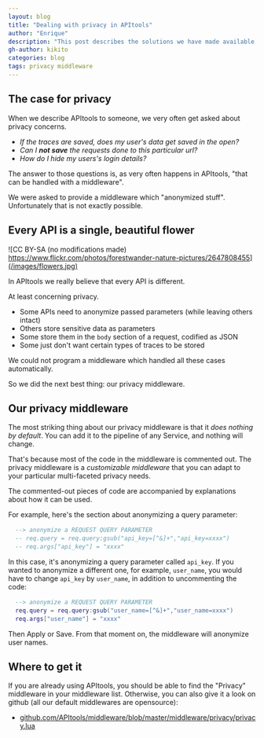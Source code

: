 ```yaml
---
layout: blog
title: "Dealing with privacy in APItools"
author: "Enrique"
description: "This post describes the solutions we have made available to our users to handle privacy concerns on their apps"
gh-author: kikito
categories: blog
tags: privacy middleware
---
```


## The case for privacy

When we describe APItools to someone, we very often get asked about privacy concerns.

* *If the traces are saved, does my user's data get saved in the open?*
* *Can I __not save__ the requests done to this particular url?*
* *How do I hide my users's login details?*

The answer to those questions is, as very often happens in APItools, "that can be handled with a middleware".

We were asked to provide a middleware which "anonymized stuff". Unfortunately that is not exactly possible.

## Every API is a single, beautiful flower

![CC BY-SA (no modifications made) https://www.flickr.com/photos/forestwander-nature-pictures/2647808455](/images/flowers.jpg)

In APItools we really believe that every API is different.

At least concerning privacy.

* Some APIs need to anonymize passed parameters (while leaving others intact)
* Others store sensitive data as parameters
* Some store them in the `body` section of a request, codified as JSON
* Some just don't want certain types of traces to be stored

We could not program a middleware which handled all these cases automatically.

So we did the next best thing: our privacy middleware.

## Our privacy middleware

The most striking thing about our privacy middleware is that it *does nothing by default*. You can add it to the pipeline of any
Service, and nothing will change.

That's because most of the code in the middleware is commented out. The privacy middleware is a *customizable middleware* that you
can adapt to your particular multi-faceted privacy needs.

The commented-out pieces of code are accompanied by explanations about how it can be used.

For example, here's the section about anonymizing a query parameter:

```lua
  --> anonymize a REQUEST QUERY PARAMETER
  -- req.query = req.query:gsub("api_key=[^&]+","api_key=xxxx")
  -- req.args["api_key"] = "xxxx"
```

In this case, it's anonymizing a query parameter called `api_key`. If you wanted to anonymize a different one, for example, `user_name`, you would
have to change `api_key` by `user_name`, in addition to uncommenting the code:

```lua
  --> anonymize a REQUEST QUERY PARAMETER
  req.query = req.query:gsub("user_name=[^&]+","user_name=xxxx")
  req.args["user_name"] = "xxxx"
```

Then Apply or Save. From that moment on, the middleware will anonymize user names.

## Where to get it

If you are already using APItools, you should be able to find the "Privacy" middleware in your middleware list. Otherwise, you can also
give it a look on github (all our default middlewares are opensource):

* [github.com/APItools/middleware/blob/master/middleware/privacy/privacy.lua](https://github.com/APItools/middleware/blob/master/middleware/privacy/privacy.lua)
